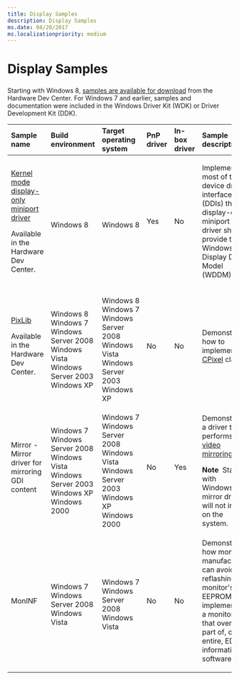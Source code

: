 ```yaml
---
title: Display Samples
description: Display Samples
ms.date: 04/20/2017
ms.localizationpriority: medium
---
```


# Display Samples


### <span id="display_samples"></span><span id="DISPLAY_SAMPLES"></span>

Starting with Windows 8, [samples are available for download](https://go.microsoft.com/fwlink/p/?LinkId=618052) from the Hardware Dev Center. For Windows 7 and earlier, samples and documentation were included in the Windows Driver Kit (WDK) or Driver Development Kit (DDK).

<table>
<colgroup>
<col width="16%" />
<col width="16%" />
<col width="16%" />
<col width="16%" />
<col width="16%" />
<col width="16%" />
</colgroup>
<thead>
<tr class="header">
<th align="left">Sample name</th>
<th align="left">Build environment</th>
<th align="left">Target operating system</th>
<th align="left">PnP driver</th>
<th align="left">In-box driver</th>
<th align="left">Sample description</th>
</tr>
</thead>
<tbody>
<tr class="odd">
<td align="left"><p><a href="https://go.microsoft.com/fwlink/p/?LinkId=618052" data-raw-source="[Kernel mode display-only miniport driver](https://go.microsoft.com/fwlink/p/?LinkId=618052)">Kernel mode display-only miniport driver</a></p>
<p>Available in the Hardware Dev Center.</p></td>
<td align="left"><p></p>
Windows 8</td>
<td align="left"><p></p>
Windows 8</td>
<td align="left"><p>Yes</p></td>
<td align="left"><p>No</p></td>
<td align="left"><p>Implements most of the device driver interfaces (DDIs) that a display-only miniport driver should provide to the Windows Display Driver Model (WDDM).</p></td>
</tr>
<tr class="even">
<td align="left"><p><a href="https://go.microsoft.com/fwlink/p/?LinkId=618052" data-raw-source="[PixLib](https://go.microsoft.com/fwlink/p/?LinkId=618052)">PixLib</a></p>
<p>Available in the Hardware Dev Center.</p></td>
<td align="left"><p></p>
Windows 8
Windows 7
Windows Server 2008
Windows Vista
Windows Server 2003
Windows XP</td>
<td align="left"><p></p>
Windows 8
Windows 7
Windows Server 2008
Windows Vista
Windows Server 2003
Windows XP</td>
<td align="left"><p>No</p></td>
<td align="left"><p>No</p></td>
<td align="left"><p>Demonstrates how to implement the <a href="/windows-hardware/drivers/display/cpixel-support-methods-for-lightweight-mip-maps" data-raw-source="[CPixel](./cpixel-support-methods-for-lightweight-mip-maps.md)">CPixel</a> class.</p></td>
</tr>
<tr class="odd">
<td align="left"><p>Mirror - Mirror driver for mirroring GDI content</p></td>
<td align="left"><p></p>
Windows 7
Windows Server 2008
Windows Vista
Windows Server 2003
Windows XP
Windows 2000</td>
<td align="left"><p></p>
Windows 7
Windows Server 2008
Windows Vista
Windows Server 2003
Windows XP
Windows 2000</td>
<td align="left"><p>No</p></td>
<td align="left"><p>Yes</p></td>
<td align="left"><p>Demonstrates a driver that performs <a href="mirror-drivers.md" data-raw-source="[video mirroring](mirror-drivers.md)">video mirroring</a>.</p>
<div class="alert">
<strong>Note</strong>  Starting with Windows 8, mirror drivers will not install on the system.
</div>
<div>
 
</div></td>
</tr>
<tr class="even">
<td align="left"><p>MonINF</p></td>
<td align="left"><p></p>
Windows 7
Windows Server 2008
Windows Vista</td>
<td align="left"><p></p>
Windows 7
Windows Server 2008
Windows Vista</td>
<td align="left"><p>No</p></td>
<td align="left"><p>No</p></td>
<td align="left"><p>Demonstrates how monitor manufacturers can avoid reflashing the monitor's EEPROM by implementing a monitor INF that overrides part of, or the entire, EDID information in software.</p></td>
</tr>
</tbody>
</table>

 

